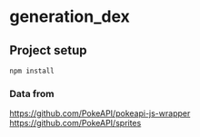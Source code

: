 # generation_dex

## Project setup
```
npm install
```

### Data from
https://github.com/PokeAPI/pokeapi-js-wrapper
https://github.com/PokeAPI/sprites
